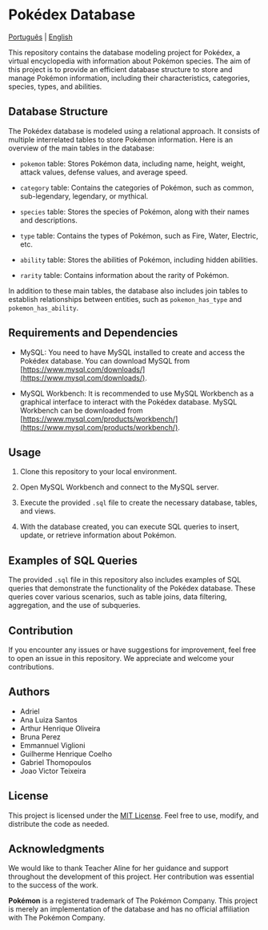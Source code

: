 # Pokédex Database

[Português](README.md) | [English](README_EN.md)

This repository contains the database modeling project for Pokédex, a virtual encyclopedia with information about Pokémon species. The aim of this project is to provide an efficient database structure to store and manage Pokémon information, including their characteristics, categories, species, types, and abilities.

## Database Structure

The Pokédex database is modeled using a relational approach. It consists of multiple interrelated tables to store Pokémon information. Here is an overview of the main tables in the database:

- `pokemon` table: Stores Pokémon data, including name, height, weight, attack values, defense values, and average speed.

- `category` table: Contains the categories of Pokémon, such as common, sub-legendary, legendary, or mythical.

- `species` table: Stores the species of Pokémon, along with their names and descriptions.

- `type` table: Contains the types of Pokémon, such as Fire, Water, Electric, etc.

- `ability` table: Stores the abilities of Pokémon, including hidden abilities.

- `rarity` table: Contains information about the rarity of Pokémon.

In addition to these main tables, the database also includes join tables to establish relationships between entities, such as `pokemon_has_type` and `pokemon_has_ability`.

## Requirements and Dependencies

- MySQL: You need to have MySQL installed to create and access the Pokédex database. You can download MySQL from [https://www.mysql.com/downloads/](https://www.mysql.com/downloads/).

- MySQL Workbench: It is recommended to use MySQL Workbench as a graphical interface to interact with the Pokédex database. MySQL Workbench can be downloaded from [https://www.mysql.com/products/workbench/](https://www.mysql.com/products/workbench/).

## Usage

1. Clone this repository to your local environment.

2. Open MySQL Workbench and connect to the MySQL server.

3. Execute the provided `.sql` file to create the necessary database, tables, and views.

4. With the database created, you can execute SQL queries to insert, update, or retrieve information about Pokémon.

## Examples of SQL Queries

The provided `.sql` file in this repository also includes examples of SQL queries that demonstrate the functionality of the Pokédex database. These queries cover various scenarios, such as table joins, data filtering, aggregation, and the use of subqueries.

## Contribution

If you encounter any issues or have suggestions for improvement, feel free to open an issue in this repository. We appreciate and welcome your contributions.

## Authors
- Adriel
- Ana Luiza Santos
- Arthur Henrique Oliveira
- Bruna Perez
- Emmannuel Viglioni
- Guilherme Henrique Coelho
- Gabriel Thomopoulos
- Joao Victor Teixeira

## License

This project is licensed under the [MIT License](LICENSE). Feel free to use, modify, and distribute the code as needed.

## Acknowledgments

We would like to thank Teacher Aline for her guidance and support throughout the development of this project. Her contribution was essential to the success of the work.

**Pokémon** is a registered trademark of The Pokémon Company. This project is merely an implementation of the database and has no official affiliation with The Pokémon Company.
